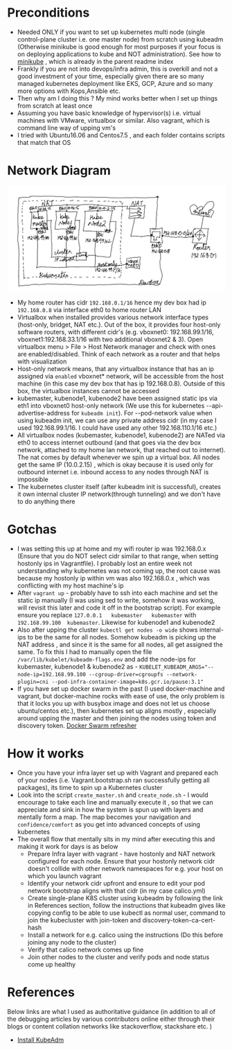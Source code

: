 # Preconditions

- Needed ONLY if you want to set up kubernetes multi node (single control-plane cluster i.e. one master node) from scratch using kubeadm (Otherwise minikube is good enough for most purposes if your focus is on deploying applications to kube and NOT administration). See how to [minikube](https://vimeo.com/205127936) , which is already in the parent readme index
- Frankly if you are not into devops/infra admin, this is overkill and not a good investment of your time, especially given there are so many managed kubernetes deployment like EKS, GCP, Azure and so many more options with Kops,Ansible etc.
- Then why am I doing this ? My mind works better when I set up things from scratch at least once
- Assuming you have basic knowledge of hypervisor(s) i.e. virtual machines with VMware, virtualbox or similar. Also vagrant, which is command line way of upping vm's
- I tried with Ubuntu16.06 and Centos7.5 , and each folder contains scripts that match that OS

# Network Diagram
![Network Diagram](kubernetes-network.png)  

- My home router has cidr `192.168.0.1/16` hence my dev box had ip `192.168.0.8` via interface eth0 to home router LAN
- Virtualbox when installed provides various network interface types (host-only, bridget, NAT etc.). Out of the box, it provides four host-only software routers, with different cidr's (e.g. vboxnet0: 192.168.99.1/16, vboxnet1:192.168.33.1/16 with two additional vboxnet2 & 3). Open virtualbox menu > File > Host Network manager and check with ones are enabled/disabled. Think of each network as a router and that helps with visualization
- Host-only network means, that any virtualbox instance that has an ip assigned via `enabled` vboxnet* network, will be accessible from the host machine (in this case my dev box that has ip 192.168.0.8). Outside of this box, the virtualbox instances cannot be accessed
- kubemaster, kubenode1, kubenode2 have been assigned static ips via eth1 into vboxnet0 host-only network (We use this for kubernetes --api-advertise-address for `kubeadm init`). For --pod-network value when using kubeadm init, we can use any private address cidr (in my case I used 192.168.99.1/16. I could have used any other 192.168.110.1/16 etc.)
- All virtualbox nodes (kubemaster, kubenode1, kubenode2) are NATed via eth0 to access internet outbound (and that goes via the dev box network, attached to my home lan network, that reached out to internet). The nat comes by default whenever we spin up a virtual box. All nodes get the same IP (10.0.2.15) , which is okay because it is used only for outbound internet i.e. inbound access to any nodes through NAT is impossible
- The kubernetes cluster itself (after kubeadm init is successful), creates it own internal cluster IP network(through tunneling) and we don't have to do anything there

# Gotchas
- I was setting this up at home and my wifi router ip was 192.168.0.x (Ensure that you do NOT select cidr similar to that range, when setting hostonly ips in Vagrantfile). I probably lost an entire week not understanding why kubernetes was not coming up, the root cause was because my hostonly ip within vm was also 192.168.0.x , which was conflicting with my host machine's ip
- After `vagrant up` - probably have to ssh into each machine and set the static ip manually (I was using sed to write, somehow it was working, will revisit this later and code it off in the bootstrap script). For example ensure you replace `127.0.0.1   kubemaster   kubemaster` with `192.168.99.100  kubemaster`. Likewise for kubenode1 and kubenode2
- Also after upping the cluster `kubectl get nodes -o wide` shows internal-ips to be the same for all nodes. Somehow kubeadm is picking up the NAT address , and since it is the same for all nodes, all get assigned the same. To fix this I had to manually open the file `/var/lib/kubelet/kubeadm-flags.env` and add the node-ips for kubemaster, kubenode1 & kubenode2 as - `KUBELET_KUBEADM_ARGS="--node-ip=192.168.99.100 --cgroup-driver=cgroupfs --network-plugin=cni --pod-infra-container-image=k8s.gcr.io/pause:3.1"`
- If you have set up docker swarm in the past (I used docker-machine and vagrant, but docker-machine rocks with ease of use, the only problem is that it locks you up with busybox image and does not let us choose ubuntu/centos etc.), then kubernetes set up aligns mostly , especially around upping the master and then joining the nodes using token and discovery token. [Docker Swarm refresher](https://vimeo.com/189520997)

# How it works

- Once you have your infra layer set up with Vagrant and prepared each of your nodes (i.e. Vagrant.bootstrap.sh ran successfully getting all packages), its time to spin up a Kubernetes cluster
- Look into the script `create_master.sh` and `create_node.sh` - I would encourage to take each line and manually execute it , so that we can appreciate and sink in how the system is spun up with layers and mentally form a map. The map becomes your navigation and `confidence/comfort` as you get into advanced concepts of using kubernetes
- The overall flow that mentally sits in my mind after executing this and making it work for days is as below
    - Prepare Infra layer with vagrant - have hostonly and NAT network configured for each node. Ensure that your hostonly network cidr doesn't collide with other network namespaces for e.g. your host on which you launch vagrant
    - Identify your network cidr upfront and ensure to edit your pod network bootstrap aligns with that cidr (in my case calico.yml)
    - Create single-plane K8S cluster using kubeadm by following the link in References section, follow the instructions that kubeadm gives like copying config to be able to use kubectl as normal user, command to join the kubecluster with join-token and discovery-token-ca-cert-hash
    - Install a network for e.g. calico using the instructions (Do this before joining any node to the cluster)
    - Verify that calico network comes up fine
    - Join other nodes to the cluster and verify pods and node status come up healthy


# References
Below links are what I used as authoritative guidance (in addition to all of the debugging articles by various contributors online either through their blogs or content collation networks like stackoverflow, stackshare etc. )

- [Install KubeAdm](https://kubernetes.io/docs/setup/production-environment/tools/kubeadm/install-kubeadm/)